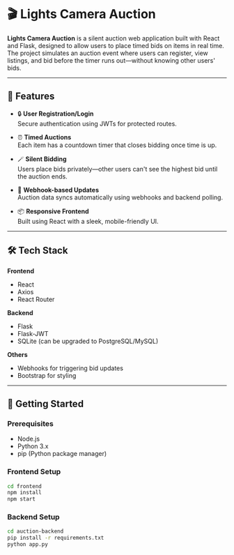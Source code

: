 # 🎬 Lights Camera Auction

**Lights Camera Auction** is a silent auction web application built with React and Flask, designed to allow users to place timed bids on items in real time. The project simulates an auction event where users can register, view listings, and bid before the timer runs out—without knowing other users' bids.

---

## 🌟 Features

- 🔒 **User Registration/Login**  
  Secure authentication using JWTs for protected routes.

- ⏰ **Timed Auctions**  
  Each item has a countdown timer that closes bidding once time is up.

- 🪄 **Silent Bidding**  
  Users place bids privately—other users can't see the highest bid until the auction ends.

- 🔔 **Webhook-based Updates**  
  Auction data syncs automatically using webhooks and backend polling.

- 📦 **Responsive Frontend**  
  Built using React with a sleek, mobile-friendly UI.

---

## 🛠 Tech Stack

**Frontend**  
- React  
- Axios  
- React Router

**Backend**  
- Flask  
- Flask-JWT  
- SQLite (can be upgraded to PostgreSQL/MySQL)

**Others**  
- Webhooks for triggering bid updates  
- Bootstrap for styling

---

## 🚀 Getting Started

### Prerequisites

- Node.js
- Python 3.x
- pip (Python package manager)

### Frontend Setup

```bash
cd frontend
npm install
npm start
```

### Backend Setup

```bash 
cd auction-backend
pip install -r requirements.txt
python app.py
```
